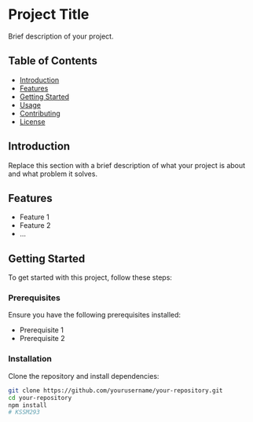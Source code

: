 # Project Title

Brief description of your project.

## Table of Contents

- [Introduction](#introduction)
- [Features](#features)
- [Getting Started](#getting-started)
- [Usage](#usage)
- [Contributing](#contributing)
- [License](#license)

## Introduction

Replace this section with a brief description of what your project is about and what problem it solves.

## Features

- Feature 1
- Feature 2
- ...

## Getting Started

To get started with this project, follow these steps:

### Prerequisites

Ensure you have the following prerequisites installed:

- Prerequisite 1
- Prerequisite 2

### Installation

Clone the repository and install dependencies:

```bash
git clone https://github.com/yourusername/your-repository.git
cd your-repository
npm install
#   K S S M 2 9 3  
 